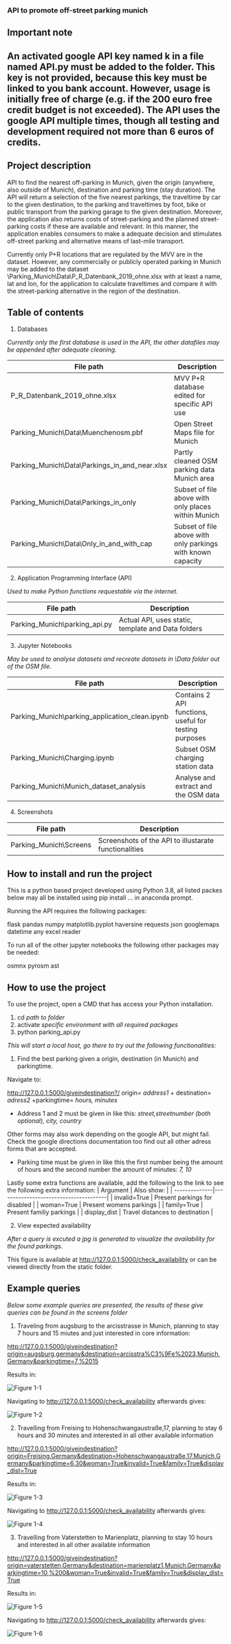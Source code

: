 ### API to promote off-street parking munich
Important note
----------------------------------------------------------------------------------------------------------------------------	
An activated google API key named k in a file named API.py must be added to the folder. This key is not provided, because this key must be linked to you bank account. However, usage is initially free of charge (e.g. if the 200 euro free credit budget is not exceeded). The API uses the google API multiple times, though all testing and development required not more than 6 euros of credits.
----------------------------------------------------------------------------------------------------------------------------	

## Project description

API to find the nearest off-parking in Munich, given the origin (anywhere, also outside of Munich), destination and parking time (stay duration). The API will return a selection of the five nearest parkings, the traveltime by car to the given destination, to the parking and traveltimes by foot, bike or public transport from the parking garage to the given destination. Moreover, the application also returns costs of street-parking and the planned street-parking costs if these are available and relevant. In this manner, the application enables consumers to make a adequate decision and stimulates off-street parking and alternative means of last-mile transport.

Currently only P+R locations that are regulated by the MVV are in the dataset. However, any commercially or publicly operated parking in Munich may be added to the dataset \Parking_Munich\Data\P_R_Datenbank_2019_ohne.xlsx with at least a name, lat and lon, for the application to calculate traveltimes and compare it with the street-parking alternative in the region of the destination.

## Table of contents
1. Databases

_Currently only the first database is used in the API, the other datafiles may be appended after adequate cleaning._

| File path                                     | Description                                                    |
|-----------------------------------------------|----------------------------------------------------------------|
| P_R_Datenbank_2019_ohne.xlsx                  | MVV P+R database edited for specific API use                   |
| Parking_Munich\Data\Muenchenosm.pbf		| Open Street Maps file for Munich				 |
| Parking_Munich\Data\Parkings_in_and_near.xlsx | Partly cleaned OSM parking data Munich area                    |
| Parking_Munich\Data\Parkings_in_only          | Subset of file above with only places within Munich		 |
| Parking_Munich\Data\Only_in_and_with_cap	| Subset of file above with only parkings with known capacity	 |

2. Application Programming Interface (API)
		
_Used to make Python functions requestable via the internet._

| File path                                     | Description                                                    |
|-----------------------------------------------|----------------------------------------------------------------|
| Parking_Munich\parking_api.py              	| Actual API, uses static, template and Data folders             |
								

3. Jupyter Notebooks
		
_May be used to analyse datasets and recreate datasets in \Data folder out of the OSM file._

| File path                                     	| Description                                                    |
|-----------------------------------------------	|----------------------------------------------------------------|
| Parking_Munich\parking_application_clean.ipynb	| Contains 2 API functions, useful for testing purposes		 |
| Parking_Munich\Charging.ipynb				| Subset OSM charging station data		 		 |
| Parking_Munich\Munich_dataset_analysis		| Analyse and extract and the OSM data				 |

4. Screenshots				

| File path                                     	| Description                                                    |
|-----------------------------------------------	|----------------------------------------------------------------|
| Parking_Munich\Screens				| Screenshots of the API to illustarate functionalities		 |

## How to install and run the project

This is a python based project developed using Python 3.8, 
all listed packes below may all be installed using pip install ... in anaconda prompt.

Running the API requires the following packages:

flask
pandas
numpy
matplotlib.pyplot
haversine
requests
json
googlemaps
datetime
any excel reader

To run all of the other jupyter notebooks the following other packages may be needed:

osmnx
pyrosm
ast
 
## How to use the project

To use the project, open a CMD that has access your Python installation. 

1. cd *path to folder*
2. activate *specific environment with all required packages*
3. python parking_api.py

_This will start a local host, go there to try out the following functionalities:_

1. Find the best parking given a origin, destination (in Munich) and parkingtime.

Navigate to:

http://127.0.0.1:5000/giveindestination?/ origin= *address1* + destination= *adress2* +parkingtime= *hours, minutes*

- Address 1 and 2 must be given in like this: *street,streetnumber (both optional), city, country* 

Other forms may also work depending on the google API, but might fail. Check the google directions documentation too find out all other adress forms that are accepted.

- Parking time must be given in like this the first number being the amount of hours and the second number the amount of minutes: *7, 10*

Lastly some extra functions are available, add the following to the link to see the following extra information:
| Argument	| Also show:				|
| --------------|---------------------------------------|
| invalid=True	| Present parkings for disabled	  	|
| woman=True	| Present womens parkings		|
| family=True	| Present familiy parkings		|
| display_dist	| Travel distances to destination	|

2. View expected availability

_After a query is excuted a jpg is generated to visualize the availability for the found parkings._ 

This figure is available at http://127.0.0.1:5000/check_availability or can be viewed directly from the static folder.


## Example queries

_Below some example queries are presented, the results of these give queries can be found in the screens folder_

1. Traveling from augsburg to the arcisstrasse in Munich, planning to stay 7 hours and 15 miutes and just interested in core information:

http://127.0.0.1:5000/giveindestination?origin=augsburg,germany&destination=arcisstra%C3%9Fe%2023,Munich,Germany&parkingtime=7,%2015

Results in:

![Figure 1-1](Screens/overview_result_query_1_from_readme.jpg?raw=True "Results from query 1: overview")

Navigating to http://127.0.0.1:5000/check_availability afterwards gives:

![Figure 1-2](Screens/Availability_result_query_1_from_readme.jpg?raw=True "Results from query 1: availability")

2. Travelling from Freising to Hohenschwangaustraße,17, planning to stay 6 hours and 30 minutes and interested in all other available information

http://127.0.0.1:5000/giveindestination?origin=Freising,Germany&destination=Hohenschwangaustraße,17,Munich,Germany&parkingtime=6,30&woman=True&invalid=True&family=True&display_dist=True

Results in:

![Figure 1-3](Screens/overview_result_query_2_from_readme.jpg?raw=True "Results from query 2: overview")

Navigating to http://127.0.0.1:5000/check_availability afterwards gives:

![Figure 1-4](Screens/Availability_result_query_2_from_readme.jpg?raw=True "Results from query 2: availability")


3. Travelling from Vaterstetten to Marienplatz, planning to stay 10 hours and interested in all other available information

http://127.0.0.1:5000/giveindestination?origin=vaterstetten,Germany&destination=marienplatz1,Munich,Germany&parkingtime=10,%200&woman=True&invalid=True&family=True&display_dist=True

Results in:

![Figure 1-5](Screens/overview_result_query_3_from_readme.jpg?raw=True "Results from query 3: overview")

Navigating to http://127.0.0.1:5000/check_availability afterwards gives:

![Figure 1-6](Screens/Availability_result_query_3_from_readme.jpg?raw=True "Results from query 3: availability")
